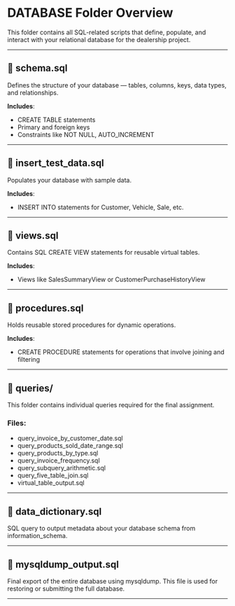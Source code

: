 # DATABASE Folder Overview

This folder contains all SQL-related scripts that define, populate, and interact with your relational database for the dealership project.

---

## 📄 schema.sql  
Defines the structure of your database — tables, columns, keys, data types, and relationships.

**Includes**:
- CREATE TABLE statements
- Primary and foreign keys
- Constraints like NOT NULL, AUTO_INCREMENT

---

## 📄 insert_test_data.sql  
Populates your database with sample data.

**Includes**:
- INSERT INTO statements for Customer, Vehicle, Sale, etc.

---

## 📄 views.sql  
Contains SQL CREATE VIEW statements for reusable virtual tables.

**Includes**:
- Views like SalesSummaryView or CustomerPurchaseHistoryView

---

## 📄 procedures.sql  
Holds reusable stored procedures for dynamic operations.

**Includes**:
- CREATE PROCEDURE statements for operations that involve joining and filtering

---

## 📁 queries/  
This folder contains individual queries required for the final assignment.

### Files:
- query_invoice_by_customer_date.sql
- query_products_sold_date_range.sql
- query_products_by_type.sql
- query_invoice_frequency.sql
- query_subquery_arithmetic.sql
- query_five_table_join.sql
- virtual_table_output.sql

---

## 📄 data_dictionary.sql  
SQL query to output metadata about your database schema from information_schema.

---

## 📄 mysqldump_output.sql  
Final export of the entire database using mysqldump. This file is used for restoring or submitting the full database.

---
